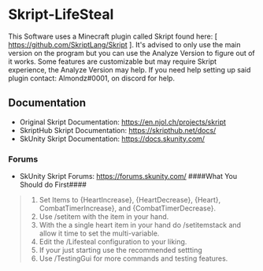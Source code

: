 # Skript-LifeSteal #
This Software uses a Minecraft plugin called Skript found here: [ https://github.com/SkriptLang/Skript ].
It's advised to only use the main version on the program but you can use the Analyze Version to figure out of it works.
Some features are customizable but may require Skript experience, the Analyze Version may help.
If you need help setting up said plugin contact: Almondz#0001, on discord for help.

## Documentation ##
* Original Skript Documentation: https://en.njol.ch/projects/skript
* SkriptHub Skript Documentation: https://skripthub.net/docs/
* SkUnity Skript Documentation: https://docs.skunity.com/
### Forums ###
* SkUnity Skript Forums: https://forums.skunity.com/
####What You Should do First####
>1. Set Items to {HeartIncrease}, {HeartDecrease}, {Heart}, CombatTimerIncrease}, and {CombatTimerDecrease}. 
>2. Use /setitem with the item in your hand.
>3. With the a single heart item in your hand do /setitemstack and allow it time to set the multi-variable.
>4. Edit the /Lifesteal configuration to your liking.
>5. If your just starting use the recommended settting
>6. Use /TestingGui for more commands and testing features.

